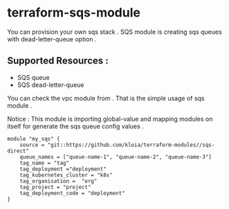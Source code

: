 # terraform-sqs-module

You can provision your own sqs stack . SQS module is creating sqs queues with dead-letter-queue option .

## Supported Resources : 
* SQS queue
* SQS dead-letter-queue 

You can check the vpc module from <a href="/main.tf"></a> . That is the simple usage of sqs module .

Notice : This module is importing global-value and mapping modules on itself for generate the sqs queue config values . 

```
module "my_sqs" {
    source = "git::https://github.com/kloia/terraform-modules//sqs-direct"
    queue_names = ["queue-name-1", "queue-name-2", "queue-name-3"]
    tag_name = "tag"
    tag_deployment ="deployment"
    tag_kubernetes_cluster = "k8s"
    tag_organisation =  "org"
    tag_project = "project"
    tag_deployment_code = "deployment"
}
```